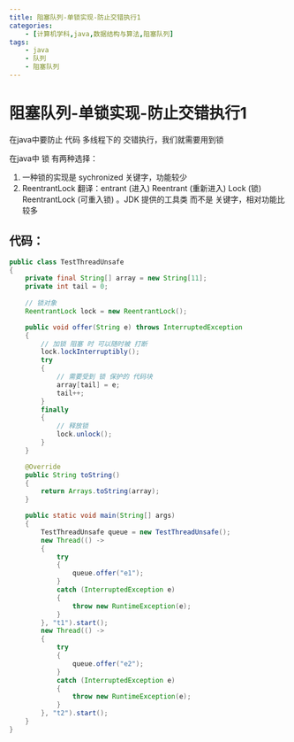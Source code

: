 ```yaml
---
title: 阻塞队列-单锁实现-防止交错执行1
categories:
    - [计算机学科,java,数据结构与算法,阻塞队列]
tags:
    - java
    - 队列
    - 阻塞队列
---
```


# 阻塞队列-单锁实现-防止交错执行1

在java中要防止 代码 多线程下的 交错执行，我们就需要用到锁

在java中 锁 有两种选择：

1.  一种锁的实现是 sychronized 关键字，功能较少
2.  ReentrantLock 翻译：entrant (进入) Reentrant (重新进入) Lock (锁) ReentrantLock (可重入锁) 。JDK 提供的工具类 而不是 关键字，相对功能比较多

## 代码：

```java
public class TestThreadUnsafe
{
    private final String[] array = new String[11];
    private int tail = 0;
   
    // 锁对象
    ReentrantLock lock = new ReentrantLock();

    public void offer(String e) throws InterruptedException
    {
        // 加锁 阻塞 时 可以随时被 打断
        lock.lockInterruptibly();
        try
        {
            // 需要受到 锁 保护的 代码块
            array[tail] = e;
            tail++;
        }
        finally
        {
            // 释放锁
            lock.unlock();
        }
    }

    @Override
    public String toString()
    {
        return Arrays.toString(array);
    }

    public static void main(String[] args)
    {
        TestThreadUnsafe queue = new TestThreadUnsafe();
        new Thread(() ->
        {
            try
            {
                queue.offer("e1");
            }
            catch (InterruptedException e)
            {
                throw new RuntimeException(e);
            }
        }, "t1").start();
        new Thread(() ->
        {
            try
            {
                queue.offer("e2");
            }
            catch (InterruptedException e)
            {
                throw new RuntimeException(e);
            }
        }, "t2").start();
    }
}
```

